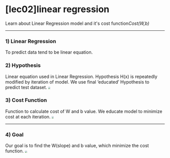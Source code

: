 # [lec02]linear regression
Learn about Linear Regression model and it's cost function<i>Cost(W,b)</i>
***
### 1) Linear Regression

To predict data tend to be linear equation.

### 2) Hypothesis

Linear equation used in Linear Regression. Hypothesis H(x) is repeatedly modified by iteration of model. We use final ‘educated’ Hypothesis to predict test dataset.
​							<img src="https://github.com/teddy309/10-Days-Of-DL/blob/master/day3/images/lec02costfunction.png" style="zoom:40%;"/>

### 3) Cost Function

Function to calculate cost of W and b value.
We educate model to minimize cost at each iteration.
​							<img src="https://github.com/teddy309/10-Days-Of-DL/blob/master/day3/images/lec02minCostfunction.png" style="zoom:40%;"/>

---
### 4) Goal

Our goal is to find the W(slope) and b value, which minimize the cost function.
​							<img src="https://github.com/teddy309/10-Days-Of-DL/blob/master/day3/images/lec03costfunc.png" style="zoom:40%;"/> 
